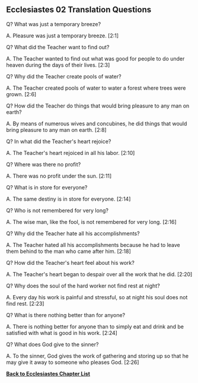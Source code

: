 ## Ecclesiastes 02 Translation Questions ##

Q? What was just a temporary breeze?

A. Pleasure was just a temporary breeze. [2:1]

Q? What did the Teacher want to find out?

A. The Teacher wanted to find out what was good for people to do under heaven during the days of their lives. [2:3]

Q? Why did the Teacher create pools of water?

A. The Teacher created pools of water to water a forest where trees were grown. [2:6]

Q? How did the Teacher do things that would bring pleasure to any man on earth?

A. By means of numerous wives and concubines, he did things that would bring pleasure to any man on earth. [2:8]

Q? In what did the Teacher's heart rejoice?

A. The Teacher's heart rejoiced in all his labor. [2:10]

Q? Where was there no profit?

A. There was no profit under the sun. [2:11]

Q? What is in store for everyone?

A. The same destiny is in store for everyone. [2:14]

Q? Who is not remembered for very long?

A. The wise man, like the fool, is not remembered for very long. [2:16]

Q? Why did the Teacher hate all his accomplishments?

A. The Teacher hated all his accomplishments because he had to leave them behind to the man who came after him. [2:18]

Q? How did the Teacher's heart feel about his work?

A. The Teacher's heart began to despair over all the work that he did. [2:20]

Q? Why does the soul of the hard worker not find rest at night?

A. Every day his work is painful and stressful, so at night his soul does not find rest. [2:23]

Q? What is there nothing better than for anyone?

A. There is nothing better for anyone than to simply eat and drink and be satisfied with what is good in his work. [2:24]

Q? What does God give to the sinner?

A. To the sinner, God gives the work of gathering and storing up so that he may give it away to someone who pleases God. [2:26]

__[Back to Ecclesiastes Chapter List](./)__


